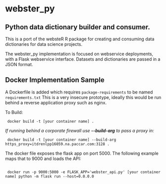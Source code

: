 # webster_py
## Python data dictionary builder and consumer.

This is a port of the websteR R package for creating and consuming data dictionaries for data science projects.

The webster_py implementation is focused on webservice deployments, with a Flask webservice interface. Datasets and dictionaries are passed in a JSON format.

## Docker Implementation Sample
A Dockerfile is added which requires <code>package-requirements</code> to be named <code>requirements.txt</code>
This is a very insecure prototype, ideally this would be run behind a reverse application proxy such as nginx.

To Build:

<code> docker build -t [your container name] .</code>

*If running behind a corporate firewall use **--build-arg** to pass a proxy in:*

<code> docker build -t [your container name] --build-arg https_proxy=itdrenlpp16059.na.paccar.com:3128 .</code>


The docker file exposes the flask app on port 5000. The following example maps that to 9000 and loads the API:

<code>
 docker run -p 9000:5000 -e FLASK_APP='webster_api.py' [your container name] python -m flask run --host=0.0.0.0
 </code>
